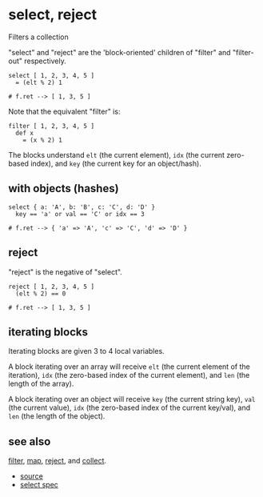 
# select, reject

Filters a collection

"select" and "reject" are the 'block-oriented' children of
"filter" and "filter-out" respectively.

```
select [ 1, 2, 3, 4, 5 ]
  = (elt % 2) 1

# f.ret --> [ 1, 3, 5 ]
```

Note that the equivalent "filter" is:
```
filter [ 1, 2, 3, 4, 5 ]
  def x
    = (x % 2) 1
```

The blocks understand `elt` (the current element), `idx` (the current
zero-based index), and `key` (the current key for an object/hash).

## with objects (hashes)

```
select { a: 'A', b: 'B', c: 'C', d: 'D' }
  key == 'a' or val == 'C' or idx == 3

# f.ret --> { 'a' => 'A', 'c' => 'C', 'd' => 'D' }
```

## reject

"reject" is the negative of "select".

```
reject [ 1, 2, 3, 4, 5 ]
  (elt % 2) == 0

# f.ret --> [ 1, 3, 5 ]
```

## iterating blocks

Iterating blocks are given 3 to 4 local variables.

A block iterating over an array will receive `elt` (the current element
of the iteration), `idx` (the zero-based index of the current element),
and `len` (the length of the array).

A block iterating over an object will receive `key` (the current string
key), `val` (the current value), `idx` (the zero-based index of the
current key/val), and `len` (the length of the object).

## see also

[filter](filter.md), [map](map.md), [reject](select.md), and [collect](collect.md).


* [source](https://github.com/floraison/flor/tree/master/lib/flor/pcore/select.rb)
* [select spec](https://github.com/floraison/flor/tree/master/spec/pcore/select_spec.rb)

